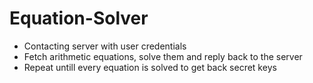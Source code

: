 # Equation-Solver

- Contacting server with user credentials
- Fetch arithmetic equations, solve them and reply back to the server
- Repeat untill every equation is solved to get back secret keys
